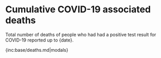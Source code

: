 ﻿# Cumulative COVID-19 associated deaths

Total number of deaths of people who had had a positive test result for COVID-19 reported up to {date}.

{inc:base/deaths.md|modals}
